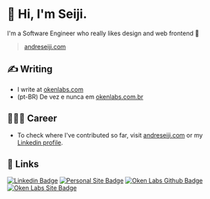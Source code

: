 # 👋 Hi, I'm Seiji.

I'm a Software Engineer who really likes design and web frontend 🫶

> [andreseiji.com](https://www.andreseiji.com/)

## ✍️ Writing

- I write at [okenlabs.com](https://okenlabs.com/blog/)
- (pt-BR) De vez e nunca em [okenlabs.com.br](https://okenlabs.com.br/blog/)

## 🧑🏻‍💻 Career

- To check where I've contributed so far, visit [andreseiji.com](https://www.andreseiji.com/) or my [Linkedin profile](https://www.linkedin.com/in/andreseiji/).

## 🔗 Links

[![Linkedin Badge](https://img.shields.io/badge/-Linkedin-blue?logo=Linkedin)](https://www.linkedin.com/in/andreseiji)
[![Personal Site Badge](https://img.shields.io/badge/-andreseiji.com-blue)](https://andreseiji.com)
[![Oken Labs Github Badge](https://img.shields.io/badge/-Oken%20Labs-242628?logo=Github)](https://github.com/oken-labs)
[![Oken Labs Site Badge](https://img.shields.io/badge/-okenlabs.com-242628)](https://okenlabs.com)
